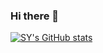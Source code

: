 ### Hi there 👋


[![SY's GitHub stats](https://github-readme-stats.vercel.app/api?username=ssy0061)](https://github.com/anuraghazra/github-readme-stats)


<!--
**ssy0061/ssy0061** is a ✨ _special_ ✨ repository because its `README.md` (this file) appears on your GitHub profile.

Here are some ideas to get you started:

- 🔭 I’m currently working on ...
- 🌱 I’m currently learning ...
- 👯 I’m looking to collaborate on ...
- 🤔 I’m looking for help with ...
- 💬 Ask me about ...
- 📫 How to reach me: ...
- 😄 Pronouns: ...
- ⚡ Fun fact: ...
-->
